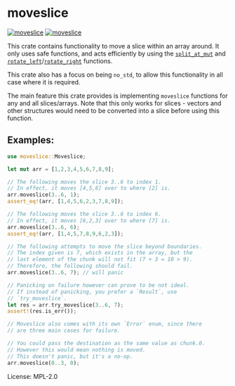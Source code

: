 # moveslice

[![moveslice](https://img.shields.io/crates/v/moveslice.svg)](https://crates.io/crates/moveslice)
[![moveslice](https://docs.rs/moveslice/badge.svg)](https://docs.rs/crate/moveslice)


This crate contains functionality to move a slice within an array around.
It only uses safe functions, and acts efficiently by using the
[`split_at_mut`][split-at-mut] and
[`rotate_left`][rotate-left]/[`rotate_right`][rotate-right] functions.

This crate also has a focus on being `no_std`, to allow this functionality
in all case where it is required.

The main feature this crate provides is implementing `moveslice` functions
for any and all slices/arrays. Note that this only works for slices - vectors
and other structures would need to be converted into a slice before using this function.

## Examples:

```rust
use moveslice::Moveslice;

let mut arr = [1,2,3,4,5,6,7,8,9];

// The following moves the slice 3..6 to index 1.
// In effect, it moves [4,5,6] over to where [2] is.
arr.moveslice(3..6, 1);
assert_eq!(arr, [1,4,5,6,2,3,7,8,9]);

// The following moves the slice 3..6 to index 6.
// In effect, it moves [6,2,3] over to where [7] is.
arr.moveslice(3..6, 6);
assert_eq!(arr, [1,4,5,7,8,9,6,2,3]);

// The following attempts to move the slice beyond boundaries.
// The index given is 7, which exists in the array, but the
// last element of the chunk will not fit (7 + 3 = 10 > 9).
// Therefore, the following should fail.
arr.moveslice(3..6, 7); // will panic

// Panicking on failure however can prove to be not ideal.
// If instead of panicking, you prefer a `Result`, use
// `try_moveslice`.
let res = arr.try_moveslice(3..6, 7);
assert!(res.is_err());

// Moveslice also comes with its own `Error` enum, since there
// are three main cases for failure.

// You could pass the destination as the same value as chunk.0.
// However this would mean nothing is moved.
// This doesn't panic, but it's a no-op.
arr.moveslice(0..3, 0);
```

[split-at-mut]: https://doc.rust-lang.org/std/primitive.slice.html#method.split_at_mut
[rotate-left]: https://doc.rust-lang.org/std/primitive.slice.html#method.rotate_left
[rotate-right]: https://doc.rust-lang.org/std/primitive.slice.html#method.rotate_right

License: MPL-2.0
